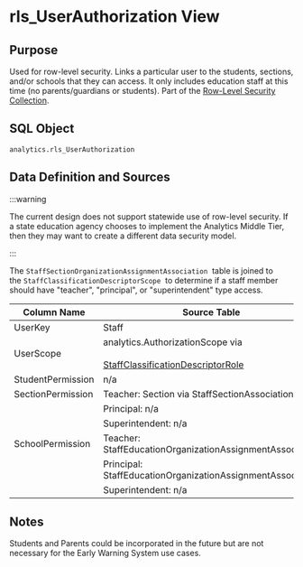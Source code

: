 # rls_UserAuthorization View

## Purpose

Used for row-level security. Links a particular user to the students, sections,
and/or schools that they can access. It only includes education staff at this
time (no parents/guardians or students). Part of the [Row-Level Security
Collection](./readme.md).

## SQL Object

`analytics.rls_UserAuthorization`

## Data Definition and Sources

:::warning

The current design does not support statewide use of row-level security. If a
state education agency chooses to implement the Analytics Middle Tier, then they
may want to create a different data security model.

:::

The `StaffSectionOrganizationAssignmentAssociation`  table is joined to
the `StaffClassificationDescriptorScope`  to determine if a staff member should
have "teacher", "principal", or "superintendent" type access.

| Column Name | Source Table | Source Column | Data Type |
| --- | --- | --- | --- |
| UserKey | Staff | StaffUniqueId | int |
| UserScope | analytics.AuthorizationScope via<br/><br/>[StaffClassificationDescriptorRole](https://edfi.atlassian.net/wiki/display/EDFIODS/Staff+Classification+to+Scope+Mapping+Table) | ScopeName | nvarchar(50) |
| StudentPermission | n/a | static string "ALL" | nvarchar(3) |
| SectionPermission | Teacher: Section via StaffSectionAssociation | Id  | nvarchar(50) |
|     | Principal: n/a | static string "ALL" |
|     | Superintendent: n/a | static string "ALL" |
| SchoolPermission | Teacher: StaffEducationOrganizationAssignmentAssociation | EducationOrganizationId | nvarchar(50) |
|     | Principal: StaffEducationOrganizationAssignmentAssociation | EducationOrganizationId |
|     | Superintendent: n/a | static string "ALL" |

## Notes

Students and Parents could be incorporated in the future but are not necessary
for the Early Warning System use cases.

